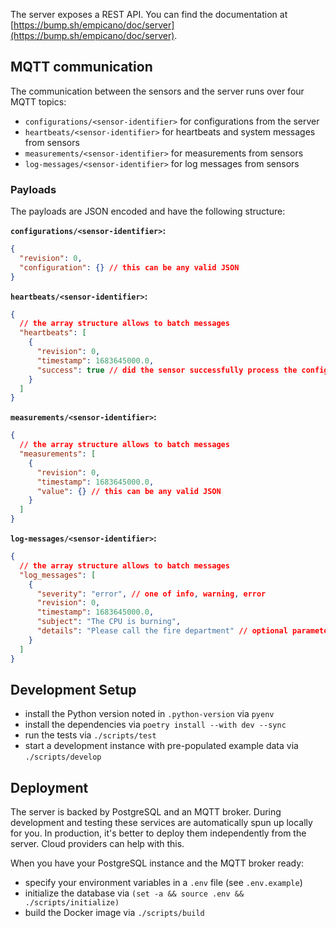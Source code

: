 The server exposes a REST API. You can find the documentation at [https://bump.sh/empicano/doc/server](https://bump.sh/empicano/doc/server).

## MQTT communication

The communication between the sensors and the server runs over four MQTT topics:

- `configurations/<sensor-identifier>` for configurations from the server
- `heartbeats/<sensor-identifier>` for heartbeats and system messages from sensors
- `measurements/<sensor-identifier>` for measurements from sensors
- `log-messages/<sensor-identifier>` for log messages from sensors

### Payloads

The payloads are JSON encoded and have the following structure:

**`configurations/<sensor-identifier>`:**

```json
{
  "revision": 0,
  "configuration": {} // this can be any valid JSON
}
```

**`heartbeats/<sensor-identifier>`:**

```json
{
  // the array structure allows to batch messages
  "heartbeats": [
    {
      "revision": 0,
      "timestamp": 1683645000.0,
      "success": true // did the sensor successfully process the configuration?
    }
  ]
}
```

**`measurements/<sensor-identifier>`:**

```json
{
  // the array structure allows to batch messages
  "measurements": [
    {
      "revision": 0,
      "timestamp": 1683645000.0,
      "value": {} // this can be any valid JSON
    }
  ]
}
```

**`log-messages/<sensor-identifier>`:**

```json
{
  // the array structure allows to batch messages
  "log_messages": [
    {
      "severity": "error", // one of info, warning, error
      "revision": 0,
      "timestamp": 1683645000.0,
      "subject": "The CPU is burning",
      "details": "Please call the fire department" // optional parameter
    }
  ]
}
```

## Development Setup

- install the Python version noted in `.python-version` via `pyenv`
- install the dependencies via `poetry install --with dev --sync`
- run the tests via `./scripts/test`
- start a development instance with pre-populated example data via `./scripts/develop`

## Deployment

The server is backed by PostgreSQL and an MQTT broker. During development and testing these services are automatically spun up locally for you. In production, it's better to deploy them independently from the server. Cloud providers can help with this.

When you have your PostgreSQL instance and the MQTT broker ready:

- specify your environment variables in a `.env` file (see `.env.example`)
- initialize the database via `(set -a && source .env && ./scripts/initialize)`
- build the Docker image via `./scripts/build`
